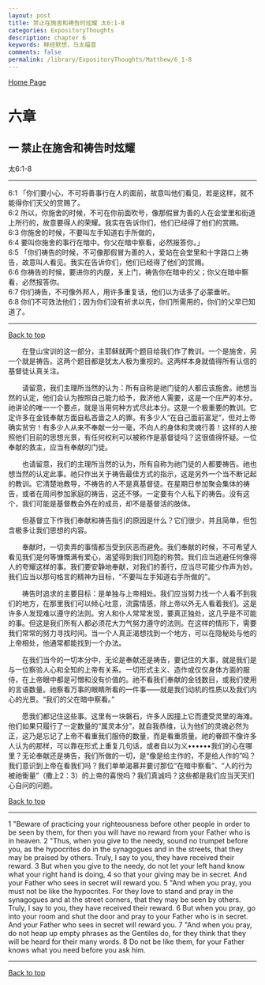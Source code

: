 ```yaml
---
layout: post
title: 禁止在施舍和祷告时炫耀 太6:1-8
categories: ExpositoryThoughts
description: chapter 6
keywords: 释经默想，马太福音
comments: false
permalink: /library/ExpositoryThoughts/Matthew/6_1-8
---
```

[ Home Page ]({{site.baseurl}}/index) <br>

<a name="0"></a>
# 六章 

## 一 禁止在施舍和祷告时炫耀

太6:1-8

***

6:1 「你们要小心，不可将善事行在人的面前，故意叫他们看见，若是这样，就不能得你们天父的赏赐了。<br>
6:2 所以，你施舍的时候，不可在你前面吹号，像那假冒为善的人在会堂里和街道上所行的，故意要得人的荣耀。我实在告诉你们，他们已经得了他们的赏赐。<br>
6:3 你施舍的时候，不要叫左手知道右手所做的，<br>
6:4 要叫你施舍的事行在暗中。你父在暗中察看，必然报答你。」<br>
6:5 「你们祷告的时候，不可像那假冒为善的人，爱站在会堂里和十字路口上祷告，故意叫人看见。我实在告诉你们，他们已经得了他们的赏赐。<br>
6:6 你祷告的时候，要进你的内屋，关上门，祷告你在暗中的父；你父在暗中察看，必然报答你。<br>
6:7 你们祷告，不可像外邦人，用许多重复话，他们以为话多了必蒙垂听。<br>
6:8 你们不可效法他们；因为你们没有祈求以先，你们所需用的，你们的父早已知道了。

***

[Back to top](#0)

&emsp;&emsp;在登山宝训的这一部分，主耶稣就两个题目给我们作了教训。一个是施舍，另一个就是祷告。这两个题目都是犹太人极为重视的。这两样本身就值得所有认信的基督徒认真关注。

&emsp;&emsp;请留意，我们主理所当然的认为：所有自称是祂门徒的人都应该施舍。祂想当然的认定，他们会认为按照自己能力给予，救济他人需要，这是一个庄严的本分。祂讲论的唯一一个要点，就是当用何种方式尽此本分。这是一个极重要的教训。它定许多在金钱奉献方面自私吝啬之人的罪。有多少人“在自己面前富足”，但对上帝确实贫穷！有多少人从来不奉献一分一毫，不向人的身体和灵魂行善！这样的人按照他们目前的思想光景，有任何权利可以被称作是基督徒吗？这很值得怀疑。一位奉献的救主，应当有奉献的门徒。

&emsp;&emsp;也请留意，我们的主理所当然的认为，所有自称为祂门徒的人都要祷告。祂也想当然的认定此事。祂只作出关于祷告最佳方式的指示，这是另外一个当不断记起的教训。它清楚地教导，不祷告的人不是真基督徒。在星期日参加聚会集体的祷告，或者在周间参加家庭的祷告，这还不够。一定要有个人私下的祷告。没有这个，我们可能是基督教会外在的成员，却不是基督活的肢体。

&emsp;&emsp;但基督立下作我们奉献和祷告指引的原因是什么？它们很少，并且简单，但包含极多让我们思想的内容。

&emsp;&emsp;奉献时，一切卖弄的事情都当受到厌恶而避免。我们奉献的时候，不可希望人看见我们是何等慷慨满有爱心，渴望得到我们同胞的称赞。我们应当逃避任何像得人的夸耀这样的事。我们要安静地奉献，对我们的善行，应当尽可能少作声为妙。我们应当以那句格言的精神为目标，“不要叫左手知道右手所做的”。

&emsp;&emsp;祷告时追求的主要目标：是单独与上帝相处。我们应当努力找一个人看不到我们的地方，在那里我们可以倾心吐意，流露情感，除上帝以外无人看着我们。这是许多人发现难以遵守的法则。穷人和仆人常常发现，要真正独处，这几乎是不可能的事。但这是我们所有人都必须花大力气努力遵守的法则。在这样的情形下，需要我们常常的努力寻找时间。当一个人真正渴想找到一个地方，可以在隐秘处与他的上帝相处，他通常都能找到一个办法。

&emsp;&emsp;在我们当今的一切本分中，无论是奉献还是祷告，要记住的大事，就是我们是与一位察验人心和全知的上帝有关系。一切形式主义、造作或仅仅身体方面的服侍，在上帝眼中都是可憎和没有价值的。祂不看我们奉献的金钱数目，或我们使用的言语数量。祂察看万事的眼睛所看的一件事——就是我们动机的性质以及我们内心的光景。“我们的父在暗中察看。”

&emsp;&emsp;愿我们都记住这些事。这里有一块磐石，许多人因撞上它而遭受灵里的海滩。他们如果只履行了一定数量的“属灵本分”，就自我恭维，认为他们的灵魂必然为正，这乃是忘记了上帝不看重我们服侍的数量，而是看重质量。祂的眷顾不像许多人认为的那样，可以靠在形式上重复几句话，或者自以为义••••••我们的心在哪里？无论奉献还是祷告，我们所做的一切，是“像是给主作的，不是给人作的”吗？我们意识到上帝在看我们吗？我们单单渴慕并要讨那位“在暗中察看”、“人的行为被祂衡量”（撒上2：3）的上帝的喜悦吗？我们真诚吗？这些都是我们应当天天扪心自问的问题。

[Back to top](#0)

***

1 "Beware of practicing your righteousness before other people in order to be seen by them, for then you will have no reward from your Father who is in heaven. 2 "Thus, when you give to the needy, sound no trumpet before you, as the hypocrites do in the synagogues and in the streets, that they may be praised by others. Truly, I say to you, they have received their reward. 3 But when you give to the needy, do not let your left hand know what your right hand is doing, 4 so that your giving may be in secret. And your Father who sees in secret will reward you. 5 "And when you pray, you must not be like the hypocrites. For they love to stand and pray in the synagogues and at the street corners, that they may be seen by others. Truly, I say to you, they have received their reward. 6 But when you pray, go into your room and shut the door and pray to your Father who is in secret. And your Father who sees in secret will reward you. 7 "And when you pray, do not heap up empty phrases as the Gentiles do, for they think that they will be heard for their many words. 8 Do not be like them, for your Father knows what you need before you ask him. 

***

[Back to top](#0)
